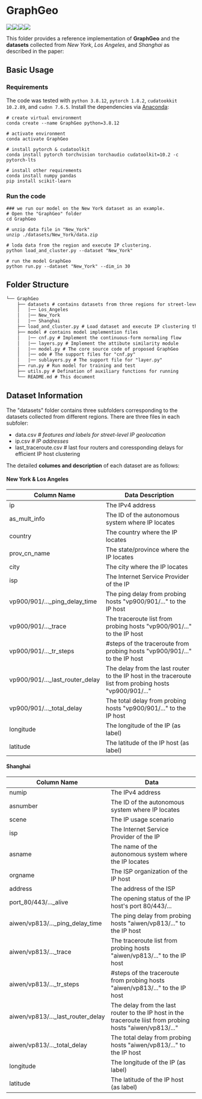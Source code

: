 # GraphGeo
![](https://img.shields.io/badge/python-3.8.12-green)![](https://img.shields.io/badge/pytorch-1.8.2-green)![](https://img.shields.io/badge/cudatoolkit-10.2.89-green)![](https://img.shields.io/badge/cudnn-7.6.5-green)

This folder provides a reference implementation of **GraphGeo** and the **datasets** collected from *New York*, *Los Angeles*, and *Shanghai* as described in the paper:

## Basic Usage

### Requirements

The code was tested with `python 3.8.12`, `pytorch 1.8.2`, `cudatookkit 10.2.89`, and `cudnn 7.6.5`. Install the dependencies via [Anaconda](https://www.anaconda.com/):

```shell
# create virtual environment
conda create --name GraphGeo python=3.8.12

# activate environment
conda activate GraphGeo

# install pytorch & cudatoolkit
conda install pytorch torchvision torchaudio cudatoolkit=10.2 -c pytorch-lts

# install other requirements
conda install numpy pandas
pip install scikit-learn
```

### Run the code
```shell
### we run our model on the New York dataset as an example.
# Open the "GraphGeo" folder
cd GraphGeo

# unzip data file in "New_York"
unzip ./datasets/New_York/data.zip

# loda data from the region and execute IP clustering. 
python load_and_cluster.py --dataset "New_York" 

# run the model GraphGeo
python run.py --dataset "New_York" --dim_in 30
```
## Folder Structure

```tex
└── GraphGeo
	├── datasets # contains datasets from three regions for street-level IP geolocation
	│	|── Los_Angeles
	│	|── New_York
	│	|── Shanghai
	├── load_and_cluster.py # Load dataset and execute IP clustering the for model running
	├── model # contains model implemention files
	│	|── cnf.py # Implement the continuous-form normaling flow
	│	|── layers.py # Implement the attibute similarity module
	│	|── model.py # The core source code of proposed GraphGeo
	│	|── ode # The support files for "cnf.py"
	│	|── sublayers.py # The support file for "layer.py"
	├── run.py # Run model for training and test
	├── utils.py # Defination of auxiliary functions for running
	└── README.md # This document
```

## Dataset Information

The "datasets" folder contains three subfolders corresponding to the datasets collected from different regions. There are three files in each subfoler:

- data.csv    *# features and labels for street-level IP geolocation* 
- ip.csv    *# IP addresses*
- last_traceroute.csv    # last four routers and coressponding delays for efficient IP host clustering

The detailed **columes and description** of each dataset are as follows:

#### New York & Los Angeles

| Column Name                     | Data Description                                             |
| ------------------------------- | ------------------------------------------------------------ |
| ip                              | The IPv4 address                                             |
| as_mult_info                    | The ID of the autonomous system where IP locates             |
| country                         | The country where the IP locates                             |
| prov_cn_name                    | The state/province where the IP locates                      |
| city                            | The city where the IP locates                                |
| isp                             | The Internet Service Provider of the IP                      |
| vp900/901/..._ping_delay_time   | The ping delay from probing hosts "vp900/901/..." to the IP host |
| vp900/901/..._trace             | The traceroute list from probing hosts "vp900/901/..." to the IP host |
| vp900/901/..._tr_steps          | #steps of the traceroute from probing hosts "vp900/901/..." to the IP host |
| vp900/901/..._last_router_delay | The delay from the last router to the IP host in the traceroute list from probing hosts "vp900/901/..." |
| vp900/901/..._total_delay       | The total delay from probing hosts "vp900/901/..." to the IP host |
| longitude                       | The longitude of the IP (as label)                           |
| latitude                        | The latitude of the IP host (as label)                       |

#### Shanghai

| Column Name                       | Data                                                         |
| --------------------------------- | ------------------------------------------------------------ |
| numip                             | The IPv4 address                                             |
| asnumber                          | The ID of the autonomous system where IP locates             |
| scene                             | The IP usage scenario                                        |
| isp                               | The Internet Service Provider of the IP                      |
| asname                            | The name of the autonomous system where the IP locates       |
| orgname                           | The ISP organization of the IP host                          |
| address                           | The address of the ISP                                       |
| port_80/443/..._alive             | The opening status of the IP host's port 80/443/...          |
| aiwen/vp813/..._ping_delay_time   | The ping delay from probing hosts "aiwen/vp813/..." to the IP host |
| aiwen/vp813/..._trace             | The traceroute list from probing hosts "aiwen/vp813/..." to the IP host |
| aiwen/vp813/..._tr_steps          | #steps of the traceroute from probing hosts "aiwen/vp813/..." to the IP host |
| aiwen/vp813/..._last_router_delay | The delay from the last router to the IP host in the traceroute liist from probing hosts "aiwen/vp813/..." |
| aiwen/vp813/..._total_delay       | The total delay from probing hosts "aiwen/vp813/..." to the IP host |
| longitude                         | The longitude of the IP (as label)                           |
| latitude                          | The latitude of the IP host (as label)                       |
